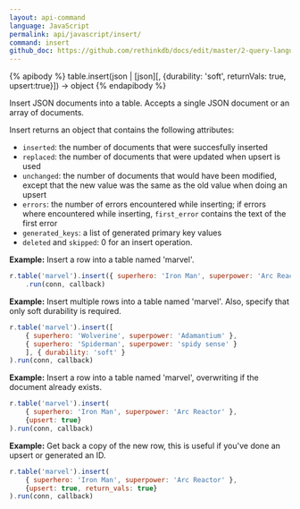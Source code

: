 ```yaml
---
layout: api-command 
language: JavaScript
permalink: api/javascript/insert/
command: insert
github_doc: https://github.com/rethinkdb/docs/edit/master/2-query-language/api/javascript/writing-data/insert.md
---
```


{% apibody %}
table.insert(json | [json][, {durability: 'soft', returnVals: true, upsert:true}]) → object
{% endapibody %}

Insert JSON documents into a table. Accepts a single JSON document or an array of
documents.

Insert returns an object that contains the following attributes:

- `inserted`: the number of documents that were succesfully inserted
- `replaced`: the number of documents that were updated when upsert is used
- `unchanged`: the number of documents that would have been modified, except that the
new value was the same as the old value when doing an upsert
- `errors`: the number of errors encountered while inserting; if errors where
encountered while inserting, `first_error` contains the text of the first error
- `generated_keys`: a list of generated primary key values
- `deleted` and `skipped`: 0 for an insert operation.

__Example:__ Insert a row into a table named 'marvel'.

```js
r.table('marvel').insert({ superhero: 'Iron Man', superpower: 'Arc Reactor' })
    .run(conn, callback)
```


__Example:__ Insert multiple rows into a table named 'marvel'. Also, specify that only soft durability is required.

```js
r.table('marvel').insert([
    { superhero: 'Wolverine', superpower: 'Adamantium' },
    { superhero: 'Spiderman', superpower: 'spidy sense' }
    ], { durability: 'soft' }
).run(conn, callback)
```


__Example:__ Insert a row into a table named 'marvel', overwriting if the document already exists.

```js
r.table('marvel').insert(
    { superhero: 'Iron Man', superpower: 'Arc Reactor' },
    {upsert: true}
).run(conn, callback)
```


__Example:__ Get back a copy of the new row, this is useful if you've done an upsert or generated an ID.

```js
r.table('marvel').insert(
    { superhero: 'Iron Man', superpower: 'Arc Reactor' },
    {upsert: true, return_vals: true}
).run(conn, callback)
```
